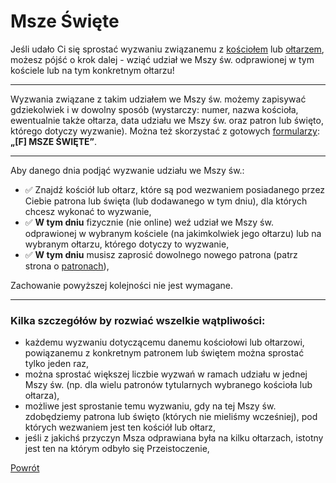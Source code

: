 # Msze Święte
Jeśli udało Ci się sprostać wyzwaniu związanemu z [kościołem](koscioly.md) lub [ołtarzem](oltarze.md), możesz pójść o krok dalej - wziąć udział we Mszy św. odprawionej w tym kościele lub na tym konkretnym ołtarzu!

---
Wyzwania związane z takim udziałem we Mszy św. możemy zapisywać gdziekolwiek i w dowolny sposób (wystarczy: numer, nazwa kościoła, ewentualnie także ołtarza, data udziału we Mszy św. oraz patron lub święto, którego dotyczy wyzwanie). Można też skorzystać z gotowych [formularzy](wszystkie_materialy_do_pobrania.md): **„[F] MSZE ŚWIĘTE”**.

---
Aby danego dnia podjąć wyzwanie udziału we Mszy św.:
- ✅ Znajdź kościół lub ołtarz, które są pod wezwaniem posiadanego przez Ciebie patrona lub święta (lub dodawanego w tym dniu), dla których chcesz wykonać to wyzwanie,
- ✅ **W tym dniu** fizycznie (nie online) weź udział we Mszy św. odprawionej w wybranym kościele (na jakimkolwiek jego ołtarzu) lub na wybranym ołtarzu, którego dotyczy to wyzwanie,
- ✅ **W tym dniu** musisz zaprosić dowolnego nowego patrona (patrz strona o [patronach](patroni.md)),

Zachowanie powyższej kolejności nie jest wymagane.

---
### Kilka szczegółów by rozwiać wszelkie wątpliwości:
- każdemu wyzwaniu dotyczącemu danemu kościołowi lub ołtarzowi, powiązanemu z konkretnym patronem lub świętem można sprostać tylko jeden raz,
- można sprostać większej liczbie wyzwań w ramach udziału w jednej Mszy św. (np. dla wielu patronów tytularnych wybranego kościoła lub ołtarza),
- możliwe jest sprostanie temu wyzwaniu, gdy na tej Mszy św. zdobędziemy patrona lub święto (których nie mieliśmy wcześniej), pod których wezwaniem jest ten kościół lub ołtarz,
- jeśli z jakichś przyczyn Msza odprawiana była na kilku ołtarzach, istotny jest ten na którym odbyło się Przeistoczenie,

[Powrót](index.md)
